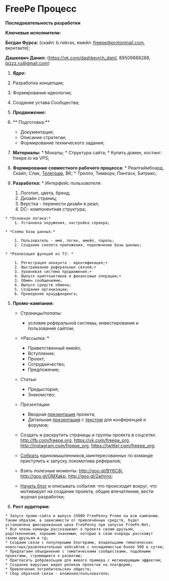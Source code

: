 # FreePe Процесс


**Последовательность разработки**

**Ключевые исполнители:**

**Богдан Фурса:** (скайп: b.nekras, емейл: freepe@protonmail.com, вконтакте);

**Дашкевич Данил:** (https://vk.com/dashkevich_danil, 89509888288, bizzz.ru@gmail.com)

1. ***Ядро:***
  1. Разработка концепции; 
  2. Формирование идеологии; 
  3. Создание устава Сообщества; 

2. ***Продвижение:***

  1. ** Подготовка:**
     * Документация;
     * Описание стратегии; 
     * Формирование технического задания; 
  
  2. **Материалы:**
    * Мокапы; 
    * Структура сайта;
    * Купить домен, хостинг: freepe.io на VPS;
 
  3. **Формирование совместного рабочего процесса:** 
    * Реалтаймбоард, Скайп, Слак, [Телеграм](https://telegram.me/joinchat/BlN3-kDHOu7PFiLeac1GnA), ВК;
    * Трелло, Тимворк, Пинтаск, Битрикс;

  4. **Разработка:**
    * *Интерфейс пользователя:*
        1. Логотип, цвета, бренд; 
        2. Дизайн страниц;
        3. Верстка - перенести дизайн в реал;
        4. DC- компонентная структура; 

    * *Основная логика:*
        1. Установка окружения, настройка сервера; 

    * *Схема базы данных:*

        1. Пользователь - имя, логин, емейл, пароль;
        2. Создание скелета приложения, подключение базы данных;

    * *Реализация функций из ТЗ: *

        1. Регистрация аккаунта - идентификация;+
        2. Выстраивание реферальных связей;+
        3. Уровневая система продвижения;+
        4. Выпуск криптоактивов и финансовые операции;+
        3. Обмен сообщениями;
        4. Выпуск средств обмена;
        5. Создание организации;
        6. Проведение краудфандинга;

   5. **Промо-кампания:**

        * *Страницы/попапы:*
          * условия реферальной системы, инвестирования и пользования сайтом;
        * *Рассылка: *
           * Приветственный емейл;
            * Вступление;  
            * Проект;
            * Сотрудничество;
            * Предложение;

        * *Статьи:*
          * Предыстория;
          * Знакомство;

        * *Презентации:*
          * Вводная [презентация](https://www.youtube.com/watch?v=KNnJxonaQgE) проекта;
          * Детальная [презентация](https://prezi.com/dhz0yujgcdhv/the-freepe-freedom-for-people/) с [текстом](https://docs.google.com/document/d/1TR1U4TuF8J8gGF4AVCv1JXmyThDdlmMbeh-XqwIW_18/edit) для конференций и форумов;
  
        * Создать и раскрутить страницы и группы проекта в соцсетях: http://fb.com/freepe.org, https://vk.com/freepe_org, http://instagram.com/freepe_org, https://twitter.com/freepe_org;

        * [Собрать](https://goo.gl/forms/SbLROuEcv1MaGQ5E2) единомышленников,заинтересованных по команде приступить к запуску локомотива рефералов; 

        * Взять полезные моменты: http://goo.gl/BY6C8j, http://goo.gl/GMXakp, http://goo.gl/2amrnx; 

        * [Начать блог](http://freepe.online) и описывать события: что происходит вокруг, что мотивирует на создание проекта, общие впечатления, вести журнал разработки;

  6. **Рост аудитории:**

    * Запуск промо-сайта и выпуск 25000 FreePenny Promo на всю кампанию. Таким образом, в зависимости от привлечённых средств, будет установлена фиксированная цена FreePenny при запуске FreePe.Net;
    * Все члены команды рассказывают о проекте своим друзьям, родственникам, хорошим знакомым, которые в свою очередь расскажут своим друзьям и тд;
    * Создаем связи с популярными блогерами, владельцами тематических новостных/развлекательных вебсайтов с посещаемостью более 500 в сутки;
    * Предлагаем объединение с тематическими сообществами, подобными проектами, стремящиеся к развитию;
    * Пригласить добровольцев для живого примера с мотивирующим эффектом;
    * Создание вирусных видео роликов проектов на платформе;
    * Привлечение потребительских обществ;
    * Сбор обратной связи - вложения/пользователи;


